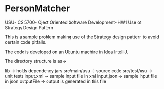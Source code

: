 # PersonMatcher
USU- CS 5700- Oject Oriented Software Development- HW1
Use of Strategy Design Pattern 

This is a sample problem making use of the Strategy design pattern to avoid certain code pitfalls.


The code is developed on an Ubuntu machine in Idea IntelliJ.

The directory structure is as->

lib -> holds dependency jars
src/main/usu -> source code
src/test/usu -> unit tests
input.xml -> sample input file in xml
input.json -> sample input file in json
outputFile -> output is generated in this file
